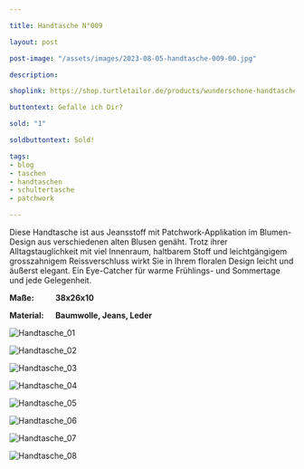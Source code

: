 ```yaml
---

title: Handtasche N°009

layout: post

post-image: "/assets/images/2023-08-05-handtasche-009-00.jpg"

description:

shoplink: https://shop.turtletailor.de/products/wunderschone-handtasche-mit-schultergurt-in-patchwork-blumendesign

buttontext: Gefalle ich Dir?

sold: "1"

soldbuttontext: Sold!

tags:
- blog
- taschen
- handtaschen
- schultertasche
- patchwork

---
```


Diese Handtasche ist aus Jeansstoff mit Patchwork-Applikation im Blumen-Design aus verschiedenen alten Blusen genäht. Trotz ihrer Alltagstauglichkeit mit viel Innenraum, haltbarem Stoff und leichtgängigem grosszahnigem Reissverschluss wirkt Sie in Ihrem floralen Design leicht und äußerst elegant. Ein Eye-Catcher für warme Frühlings- und Sommertage und jede Gelegenheit.


**Maße: &emsp; &emsp; 38x26x10**

**Material: &emsp; Baumwolle, Jeans, Leder**

![Handtasche_01](/assets/images/2023-08-05-handtasche-009-01.jpg)<br>

![Handtasche_02](/assets/images/2023-08-05-handtasche-009-02.jpg)<br>

![Handtasche_03](/assets/images/2023-08-05-handtasche-009-03.jpg)<br>

![Handtasche_04](/assets/images/2023-08-05-handtasche-009-04.jpg)<br>

![Handtasche_05](/assets/images/2023-08-05-handtasche-009-05.jpg)<br>

![Handtasche_06](/assets/images/2023-08-05-handtasche-009-06.jpg)<br>

![Handtasche_07](/assets/images/2023-08-05-handtasche-009-07.jpg)<br>

![Handtasche_08](/assets/images/2023-08-05-handtasche-009-08.jpg)

